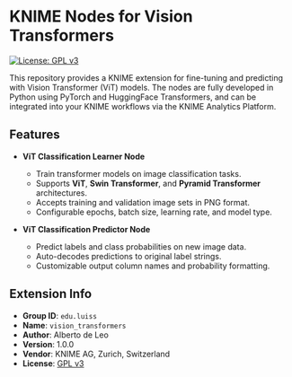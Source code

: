 # KNIME Nodes for Vision Transformers
[![License: GPL v3](https://img.shields.io/badge/license-GPLv3-blue.svg)](https://www.gnu.org/licenses/gpl-3.0.html)

This repository provides a KNIME extension for fine-tuning and predicting with Vision Transformer (ViT) models. The nodes are fully developed in Python using PyTorch and HuggingFace Transformers, and can be integrated into your KNIME workflows via the KNIME Analytics Platform.

## Features

- **ViT Classification Learner Node**
  - Train transformer models on image classification tasks.
  - Supports **ViT**, **Swin Transformer**, and **Pyramid Transformer** architectures.
  - Accepts training and validation image sets in PNG format.
  - Configurable epochs, batch size, learning rate, and model type.

- **ViT Classification Predictor Node**
  - Predict labels and class probabilities on new image data.
  - Auto-decodes predictions to original label strings.
  - Customizable output column names and probability formatting.

## Extension Info

- **Group ID**: `edu.luiss`
- **Name**: `vision_transformers`
- **Author**: Alberto de Leo
- **Version**: 1.0.0
- **Vendor**: KNIME AG, Zurich, Switzerland
- **License**: [GPL v3](https://www.gnu.org/licenses/gpl-3.0.html)
